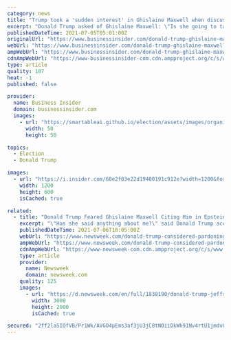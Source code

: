 ```yaml
---
category: news
title: "Trump took a 'sudden interest' in Ghislaine Maxwell when discussing who to pardon, according to a new book"
excerpt: "Donald Trump asked of Ghislaine Maxwell: \"Is she going to talk? Will she roll on anybody?\" according to journalist Michael Wolff"
publishedDateTime: 2021-07-05T05:01:00Z
originalUrl: "https://www.businessinsider.com/donald-trump-ghislaine-maxwell-case-pardons-michael-wolff-book-2021-7"
webUrl: "https://www.businessinsider.com/donald-trump-ghislaine-maxwell-case-pardons-michael-wolff-book-2021-7"
ampWebUrl: "https://www.businessinsider.com/donald-trump-ghislaine-maxwell-case-pardons-michael-wolff-book-2021-7?amp"
cdnAmpWebUrl: "https://www-businessinsider-com.cdn.ampproject.org/c/s/www.businessinsider.com/donald-trump-ghislaine-maxwell-case-pardons-michael-wolff-book-2021-7?amp"
type: article
quality: 107
heat: -1
published: false

provider:
  name: Business Insider
  domain: businessinsider.com
  images:
    - url: "https://smartableai.github.io/election/assets/images/organizations/businessinsider.com-50x50.jpg"
      width: 50
      height: 50

topics:
  - Election
  - Donald Trump

images:
  - url: "https://i.insider.com/60e2f03e22d19400191c912e?width=1200&format=jpeg"
    width: 1200
    height: 600
    isCached: true

related:
  - title: "Donald Trump Feared Ghislaine Maxwell Citing Him in Epstein Case: Book"
    excerpt: "\"Has she said anything about me?\" said Donald Trump according to Michael Wolff's latest book \"Landslide: The Final Days of the Trump Presidency.\""
    publishedDateTime: 2021-07-06T10:05:00Z
    webUrl: "https://www.newsweek.com/donald-trump-considered-pardoning-ghislaine-maxwell-jeffrey-epstein-links-landslide-michael-wolff-1606996"
    ampWebUrl: "https://www.newsweek.com/donald-trump-considered-pardoning-ghislaine-maxwell-jeffrey-epstein-links-landslide-michael-wolff-1606996?amp=1"
    cdnAmpWebUrl: "https://www-newsweek-com.cdn.ampproject.org/c/s/www.newsweek.com/donald-trump-considered-pardoning-ghislaine-maxwell-jeffrey-epstein-links-landslide-michael-wolff-1606996?amp=1"
    type: article
    provider:
      name: Newsweek
      domain: newsweek.com
    quality: 125
    images:
      - url: "https://d.newsweek.com/en/full/1838190/donald-trump-jeffrey-epstein.jpg"
        width: 3000
        height: 2000
        isCached: true

secured: "2ff2la5IOfVB/Pr1Wk/AVGO4pEms3af3jU3jC8tNOiiDkWh91Nv4rtU1jmdvOv9IIWC/JguXzar6F9a6I/DQ8mT2aEol3ORlcDqg/zoFmlYiLSgm2B2v+kbU8DN1Yj1QJjcJiKxsvHzYJ6FozW0/cmwbTdI5R8ZLsQKeJTKPGPshDtEpSNo5DBEn3FwPzfQV3zQSBaGnZbzwVlWdahULcnQpt58xmMxkT4HAuxlJ7PnAUjeXC0UYvJVw0/+lj7QlRjnq7sSZsflKeijhRm77adBaksClq1YNb3jVcOa86L9ktD2bizrc3z4tOhsmLr7kSYyy7wZyngyOap08NGY4CEC31bWqQ8xyIpg1jSmqvMk=;h0dN5hDfREob/XHUnXCYXg=="
---
```


